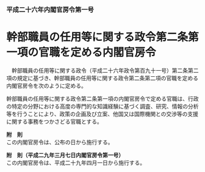 ### 平成二十六年内閣官房令第一号  
# 幹部職員の任用等に関する政令第二条第一項の官職を定める内閣官房令  
　幹部職員の任用等に関する政令（平成二十六年政令第百九十一号）第二条第二項の規定に基づき、幹部職員の任用等に関する政令第二条第二項の官職を定める内閣官房令を次のように定める。  
  
幹部職員の任用等に関する政令第二条第一項の内閣官房令で定める官職は、行政の特定の分野における高度の専門的な知識経験に基づく調査、研究、情報の分析等を行うことにより、政策の企画及び立案、他国又は国際機関との交渉等の支援に関する事務をつかさどる官職とする。  
  
**附　則**  
この内閣官房令は、公布の日から施行する。  
  
**附　則（平成二九年三月七日内閣官房令第一号）**  
この内閣官房令は、平成二十九年四月一日から施行する。  
  
